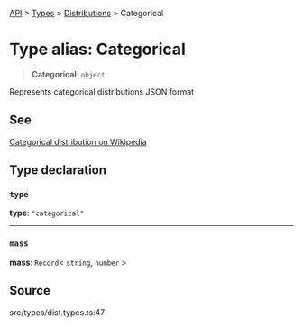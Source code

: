 [API](../../../../../API.md) > [Types](../../../index.md) > [Distributions](../index.md) > Categorical

# Type alias: Categorical

> **Categorical**: `object`

Represents categorical distributions JSON format

## See

[Categorical distribution on Wikipedia](https://en.wikipedia.org/wiki/Categorical_distribution)

## Type declaration

### `type`

**type**: `"categorical"`

---

### `mass`

**mass**: `Record`\< `string`, `number` \>

## Source

src/types/dist.types.ts:47
